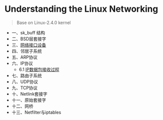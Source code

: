 # Understanding the Linux Networking

> Base on Linux-2.4.0 kernel

*  一、sk_buff 结构
*  二、BSD层套接字
*  三、[网络接口设备](https://github.com/liexusong/understanding-the-linux-networking/blob/master/device.md)
*  四、邻居子系统
*  五、ARP协议
*  六、IP协议
   * 6.1 [IP数据包接收过程](https://github.com/liexusong/understanding-the-linux-networking/blob/master/ip-receive.md)
*  七、路由子系统
*  八、UDP协议
*  九、TCP协议
*  十、Netlink套接字
*  十一、原始套接字
*  十二、网桥
*  十三、Netfilter与iptables
